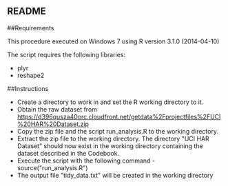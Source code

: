 README
---

##Requirements

This procedure executed on Windows 7 using R version 3.1.0 (2014-04-10)

The script requires the following libraries:

* plyr
* reshape2

##Instructions

* Create a directory to work in and set the R working directory to it.
* Obtain the raw dataset from https://d396qusza40orc.cloudfront.net/getdata%2Fprojectfiles%2FUCI%20HAR%20Dataset.zip
* Copy the zip file and the script run_analysis.R to the working directory.
* Extract the zip file to the working directory. The directory "UCI HAR Dataset" should now exist in the working directory containing the dataset described in the Codebook.
* Execute the script with the following command -  source("run_analysis.R")
* The output file "tidy_data.txt" will be created in the working directory
